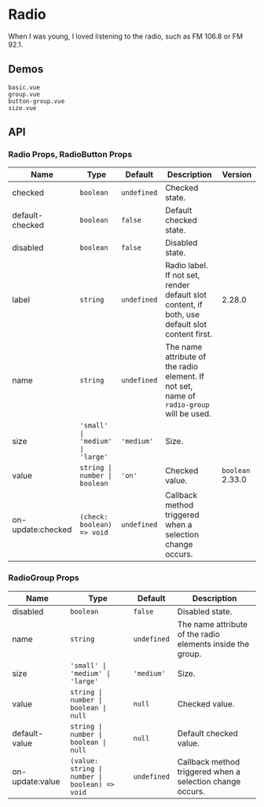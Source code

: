 # Radio

<!--single-column-->

When I was young, I loved listening to the radio, such as FM 106.8 or FM 92.1.

## Demos

```demo
basic.vue
group.vue
button-group.vue
size.vue
```

## API

### Radio Props, RadioButton Props

| Name | Type | Default | Description | Version |
| --- | --- | --- | --- | --- |
| checked | `boolean` | `undefined` | Checked state. |  |
| default-checked | `boolean` | `false` | Default checked state. |  |
| disabled | `boolean` | `false` | Disabled state. |  |
| label | `string` | `undefined` | Radio label. If not set, render default slot content, if both, use default slot content first. | 2.28.0 |
| name | `string` | `undefined` | The name attribute of the radio element. If not set, name of `radio-group` will be used. |
| size | `'small' \| 'medium' \| 'large'` | `'medium'` | Size. |  |
| value | `string \| number \| boolean` | `'on'` | Checked value. | `boolean` 2.33.0 |
| on-update:checked | `(check: boolean) => void` | `undefined` | Callback method triggered when a selection change occurs. |  |

### RadioGroup Props

| Name | Type | Default | Description |
| --- | --- | --- | --- |
| disabled | `boolean` | `false` | Disabled state. |
| name | `string` | `undefined` | The name attribute of the radio elements inside the group. |
| size | `'small' \| 'medium' \| 'large'` | `'medium'` | Size. |
| value | `string \| number \| boolean \| null` | `null` | Checked value. |
| default-value | `string \| number \| boolean \| null` | `null` | Default checked value. |
| on-update:value | `(value: string \| number \| boolean) => void` | `undefined` | Callback method triggered when a selection change occurs. |
